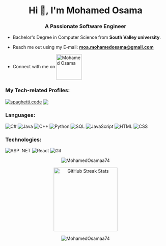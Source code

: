 <h1 align="center">Hi 👋, I'm Mohamed Osama</h1>
<h3 align="center">A Passionate Software Engineer</h3>

- Bachelor's Degree in Computer Science from **South Valley university**.

- Reach me out using my E-mail: **moa.mohamedosama@gmail.com**

- Connect with me on <a href="https://www.linkedin.com/in/mohamed-osama-306573200/" target="blank"><img align="center" src="https://img.shields.io/badge/-Linkedin-0077B5?logo=Linkedin" width=80px alt="Mohamed Osama"/></a>

### My Tech-related Profiles:

<a href="https://codeforces.com/profile/spaghetti.code" target="blank"><img align="center" src="https://img.shields.io/badge/-Codeforces-black?logo=codeforces" alt="spaghetti.code"/></a>
<a href="https://leetcode.com/Mohamed_Osama74/" target="blank"><img align="center" src="https://img.shields.io/badge/-LeetCode-black?logo=leetcode"/>
</a>

### Languages:

![C#](https://img.shields.io/badge/C%23-black)
![Java](https://img.shields.io/badge/-Java-black?logo=Java)
![C++](https://img.shields.io/badge/-C++-black?logo=C)
![Python](https://img.shields.io/badge/-Python-black?logo=Python)
![SQL](https://img.shields.io/badge/-SQL-black?logo=MySQL)
![JavaScript](https://img.shields.io/badge/-JavaScript-black?logo=JavaScript)
![HTML](https://img.shields.io/badge/HTML-black?logo=html5)
![CSS](https://img.shields.io/badge/CSS-black?logo=css3)

### Technologies:
![ASP .NET](https://img.shields.io/badge/ASP%20.NET-black?logo=dotnet)
![React](https://img.shields.io/badge/-React-black?logo=react)
![Git](https://img.shields.io/badge/-Git-black?logo=git)

<div align="center">

<img src="https://github-readme-stats.vercel.app/api?username=MohamedOsamaa74&show_icons=true&locale=en&theme=dark" alt="MohamedOsamaa74" /><br>

<img src="https://github-readme-streak-stats.herokuapp.com/?user=MohamedOsamaa74&theme=dark&date_format=j%20M%5B%20Y%5D&currStreakLabel=6FDA44&fire=6FDA44&ring=6FDA44" alt="GitHub Streak Stats" height="200" /><br>
 
<img src="https://github-readme-stats.vercel.app/api/top-langs?username=MohamedOsamaa74&show_icons=true&locale=en&layout=compact&theme=dark" alt="MohamedOsamaa74" />

</div>
